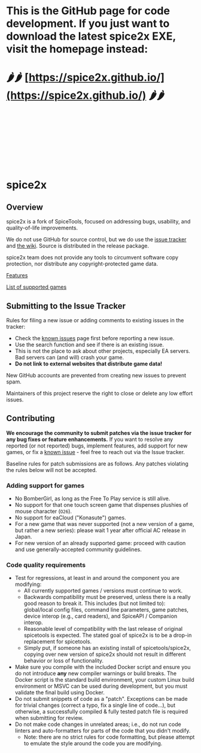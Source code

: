 <br/><br/><br/><br/><br/><br/><br/><br/>

# This is the GitHub page for code development. If you just want to download the latest spice2x EXE, visit the homepage instead:

# 🌶️🌶️ [https://spice2x.github.io/](https://spice2x.github.io/) 🌶️🌶️

<br/><br/><br/><br/><br/><br/><br/><br/>

# spice2x

## Overview

spice2x is a fork of SpiceTools, focused on addressing bugs, usability, and quality-of-life improvements.

We do not use GitHub for source control, but we do use the [issue tracker](https://github.com/spice2x/spice2x.github.io/issues) and [the wiki](https://github.com/spice2x/spice2x.github.io/wiki). Source is distributed in the release package.

spice2x team does not provide any tools to circumvent software copy protection, nor distribute any copyright-protected game data.

[Features](https://github.com/spice2x/spice2x.github.io/wiki/spice2x-features)

[List of supported games](https://github.com/spice2x/spice2x.github.io/wiki/List-of-supported-games)

## Submitting to the Issue Tracker
Rules for filing a new issue or adding comments to existing issues in the tracker:

* Check the [known issues](https://github.com/spice2x/spice2x.github.io/wiki/Known-issues) page first before reporting a new issue.
* Use the search function and see if there is an existing issue. 
* This is not the place to ask about other projects, especially EA servers. Bad servers can (and will) crash your game.
* **Do not link to external websites that distribute game data!**

New GitHub accounts are prevented from creating new issues to prevent spam.

Maintainers of this project reserve the right to close or delete any low effort issues.

## Contributing
**We encourage the community to submit patches via the issue tracker for any bug fixes or feature enhancements.** If you want to resolve any reported (or not reported) bugs, implement features, add support for new games, or fix a [known issue](https://github.com/spice2x/spice2x.github.io/wiki/Known-issues) - feel free to reach out via the Issue tracker.

Baseline rules for patch submissions are as follows. Any patches violating the rules below will not be accepted.

### Adding support for games

* No BomberGirl, as long as the Free To Play service is still alive.
* No support for that one touch screen game that dispenses plushies of mouse character (`O26`).
* No support for eaCloud ("Konasute") games.
* For a new game that was never supported (not a new version of a game, but rather a new series): please wait 1 year after official AC release in Japan.
* For new version of an already supported game: proceed with caution and use generally-accepted community guidelines.

### Code quality requirements

* Test for regressions, at least in and around the component you are modifying:
  * All currently supported games / versions must continue to work.
  * Backwards compatibility must be preserved, unless there is a really good reason to break it. This includes (but not limited to): global/local config files, command line parameters, game patches, device interop (e.g., card readers), and SpiceAPI / Companion interop.
  * Reasonable level of compatibility with the last release of original spicetools is expected. The stated goal of spice2x is to be a drop-in replacement for spicetools.
  * Simply put, if someone has an existing install of spicetools/spice2x, copying over new version of spice2x should not result in different behavior or loss of functionality.
* Make sure you compile with the included Docker script and ensure you do not introduce **any** new compiler warnings or build breaks. The Docker script is the standard build environment, your custom Linux build environment or MSVC can be used during development, but you must validate the final build using Docker.
* Do not submit snippets of code as a "patch". Exceptions can be made for trivial changes (correct a typo, fix a single line of code...), but otherwise, a successfully compiled & fully tested patch file is required when submitting for review.
* Do not make code changes in unrelated areas; i.e., do not run code linters and auto-formatters for parts of the code that you didn't modify.
  * Note: there are no strict rules for code formatting, but please attempt to emulate the style around the code you are modifying.
